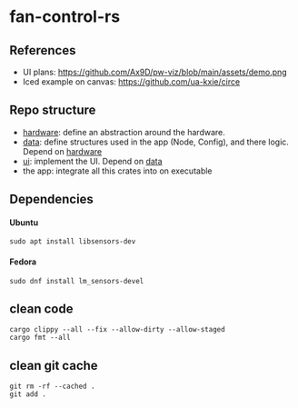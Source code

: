 # fan-control-rs

## References
- UI plans: https://github.com/Ax9D/pw-viz/blob/main/assets/demo.png
- Iced example on canvas: https://github.com/ua-kxie/circe



## Repo structure
- [hardware](./hardware/README.md): define an abstraction around the hardware.
- [data](./data/README.md): define structures used in the app (Node, Config), and there logic. Depend on [hardware](./hardware/README.md)
- [ui](./ui/README.md): implement the UI. Depend on [data](./data/README.md)
- the app: integrate all this crates into on executable


## Dependencies

#### Ubuntu
```
sudo apt install libsensors-dev
```
#### Fedora
```
sudo dnf install lm_sensors-devel
```


## clean code
```
cargo clippy --all --fix --allow-dirty --allow-staged
cargo fmt --all
```


## clean git cache
```
git rm -rf --cached .
git add .
```
